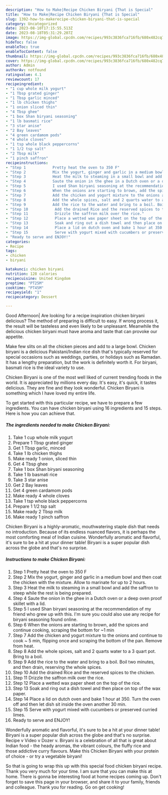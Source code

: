 ```yaml
---
description: "How to Make|Recipe Chicken Biryani {That is Special"
title: "How to Make|Recipe Chicken Biryani {That is Special"
slug: 1392-how-to-makerecipe-chicken-biryani-that-is-special
category: Uncategorized
date: 2023-08-10T17:15:55.513Z
date: 2023-08-18T05:31:29.207Z
image: https://img-global.cpcdn.com/recipes/993c3836fca716fb/680x482cq70/chicken-biryani-recipe-main-photo.jpg
hideToc: false
enableToc: true
enableTocContent: false
thumbnail: https://img-global.cpcdn.com/recipes/993c3836fca716fb/680x482cq70/chicken-biryani-recipe-main-photo.jpg
cover: https://img-global.cpcdn.com/recipes/993c3836fca716fb/680x482cq70/chicken-biryani-recipe-main-photo.jpg
author: Admin
authorAv: notfound
ratingvalue: 4.1
reviewcount: 17
recipeingredient:
- "1 cup whole milk yogurt"
- "1 Tbsp grated ginger"
- "1 Tbsp garlic minced"
- "1 lb chicken thighs"
- "1 onion sliced thin"
- "4 Tbsp ghee"
- "1 box Shan biryani seasoning"
- "1 lb basmati rice"
- "3 star anise"
- "2 Bay leaves"
- "4 green cardamom pods"
- "4 whole cloves"
- "1 tsp whole black peppercorns"
- "1 1/2 tsp salt"
- "2 Tbsp milk"
- "1 pinch saffron"
recipeinstructions:
- "Step 1            Pretty heat the oven to 350 F"
- "Step 2            Mix the yogurt, ginger and garlic in a medium bowl and then coat the chicken with the mixture. Allow to marinate for up to 2 hours."
- "Step 3            Heat the milk to steaming in a small bowl and add the saffron to steep while the rest is being prepared."
- "Step 4            Saute the onion in the ghee in a Dutch oven or a deep oven proof skillet with a lid."
- "Step 5            I used Shan biryani seasoning at the recommendation of my friend who grew up with this. I&#39;m sure you could also use any recipe for biryani seasoning found online."
- "Step 6            When the onions are starting to brown, add the spices and continue cooking, scraping the bottom for ~1 min"
- "Step 7            Add the chicken and yogurt mixture to the onions and continue to cook ~ 5 min, flipping once and scraping the bottom of the pan. Remove from heat."
- "Step 8            Add the whole spices, salt and 2 quarts water to a 3 quart pot. Bring to a boil."
- "Step 9            Add the rice to the water and bring to a boil. Boil two minutes, and then drain, reserving the whole spices."
- "Step 10            Add the drained Rice and the reserved spices to the chicken."
- "Step 11            Drizzle the saffron milk over the rice."
- "Step 12            Place a wetted wax paper sheet on the top of the rice."
- "Step 13            Soak and ring out a dish towel and then place on top of the wax paper."
- "Step 14            Place a lid on dutch oven and bake 1 hour at 350. Turn the oven off and then let dish sit inside the oven another 30 min."
- "Step 15            Serve with yogurt mixed with cucumbers or preserved curried limes."
- "Ready to serve and ENJOY!"
categories:
- Recipe
tags:
- chicken
- biryani

katakunci: chicken biryani 
nutrition: 128 calories
recipecuisine: United Kingdom
preptime: "PT25M"
cooktime: "PT45M"
recipeyield: "1"
recipecategory: Dessert

---
```



Good Afternoon| Are looking for a recipe inspiration chicken biryani delicious? The method of preparing is difficult to easy. If wrong process it, the result will be tasteless and even likely to be unpleasant. Meanwhile the delicious chicken biryani must have aroma and taste that can provoke our appetite.





Make few slits on all the chicken pieces and add to a large bowl. Chicken biryani is a delicious Pakistani/Indian rice dish that&#39;s typically reserved for special occasions such as weddings, parties, or holidays such as Ramadan. It has a lengthy preparation, but the work is definitely worth it. For biryani, basmati rice is the ideal variety to use.

Chicken Biryani is one of the most well liked of current trending foods in the world. It is appreciated by millions every day. It's easy, it's quick, it tastes delicious. They are fine and they look wonderful. Chicken Biryani is something which I have loved my entire life.


To get started with this particular recipe, we have to prepare a few ingredients. You can have chicken biryani using 16 ingredients and 15 steps. Here is how you can achieve that.

<!--inarticleads1-->

##### The ingredients needed to make Chicken Biryani:

1. Take 1 cup whole milk yogurt
1. Prepare 1 Tbsp grated ginger
1. Get 1 Tbsp garlic, minced
1. Take 1 lb chicken thighs
1. Make ready 1 onion, sliced thin
1. Get 4 Tbsp ghee
1. Take 1 box Shan biryani seasoning
1. Take 1 lb basmati rice
1. Take 3 star anise
1. Get 2 Bay leaves
1. Get 4 green cardamom pods
1. Make ready 4 whole cloves
1. Take 1 tsp whole black peppercorns
1. Prepare 1 1/2 tsp salt
1. Make ready 2 Tbsp milk
1. Make ready 1 pinch saffron


Chicken Biryani is a highly-aromatic, mouthwatering staple dish that needs no introduction. Because of its endless nuanced flavors, it is perhaps the most comforting meal of Indian cuisine. Wonderfully aromatic and flavorful, it&#39;s sure to be a hit at your dinner table! Biryani is a super popular dish across the globe and that&#39;s no surprise. 

<!--inarticleads2-->

##### Instructions to make Chicken Biryani:

1. Step 1            Pretty heat the oven to 350 F
1. Step 2            Mix the yogurt, ginger and garlic in a medium bowl and then coat the chicken with the mixture. Allow to marinate for up to 2 hours.
1. Step 3            Heat the milk to steaming in a small bowl and add the saffron to steep while the rest is being prepared.
1. Step 4            Saute the onion in the ghee in a Dutch oven or a deep oven proof skillet with a lid.
1. Step 5            I used Shan biryani seasoning at the recommendation of my friend who grew up with this. I&#39;m sure you could also use any recipe for biryani seasoning found online.
1. Step 6            When the onions are starting to brown, add the spices and continue cooking, scraping the bottom for ~1 min
1. Step 7            Add the chicken and yogurt mixture to the onions and continue to cook ~ 5 min, flipping once and scraping the bottom of the pan. Remove from heat.
1. Step 8            Add the whole spices, salt and 2 quarts water to a 3 quart pot. Bring to a boil.
1. Step 9            Add the rice to the water and bring to a boil. Boil two minutes, and then drain, reserving the whole spices.
1. Step 10            Add the drained Rice and the reserved spices to the chicken.
1. Step 11            Drizzle the saffron milk over the rice.
1. Step 12            Place a wetted wax paper sheet on the top of the rice.
1. Step 13            Soak and ring out a dish towel and then place on top of the wax paper.
1. Step 14            Place a lid on dutch oven and bake 1 hour at 350. Turn the oven off and then let dish sit inside the oven another 30 min.
1. Step 15            Serve with yogurt mixed with cucumbers or preserved curried limes.
1. Ready to serve and ENJOY!

Wonderfully aromatic and flavorful, it&#39;s sure to be a hit at your dinner table! Biryani is a super popular dish across the globe and that&#39;s no surprise. Recipe v Video v Dozer v. Biryani is a celebration of all that is great about Indian food - the heady aromas, the vibrant colours, the fluffy rice and those addictive curry flavours. Make this Chicken Biryani with your protein of choice - or try a vegetable biryani! 

So that is going to wrap this up with this special food chicken biryani recipe. Thank you very much for your time. I am sure that you can make this at home. There is gonna be interesting food at home recipes coming up. Don't forget to save this page in your browser, and share it to your family, friends and colleague. Thank you for reading. Go on get cooking!
